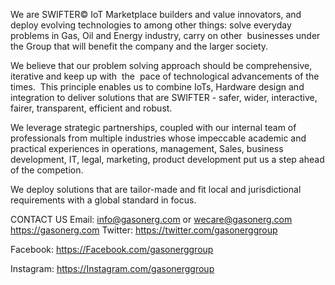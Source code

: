 We are SWIFTER© IoT Marketplace builders and value innovators, and deploy evolving technologies to among other things: solve everyday problems in Gas, Oil and Energy industry, carry on other  businesses under the Group that will benefit the company and the larger society.

We believe that our problem solving approach should be comprehensive, iterative and keep up with  the  pace of technological advancements of the times.  This principle enables us to combine IoTs, Hardware design and integration to deliver solutions that are SWIFTER - safer, wider, interactive, fairer, transparent, efficient and robust.   

We leverage strategic partnerships, coupled with our internal team of professionals from multiple industries whose impeccable academic and practical experiences in operations, management, Sales, business development, IT, legal, marketing, product development put us a step ahead of the competion.

We deploy solutions that are tailor-made and fit local and jurisdictional requirements with a global standard in focus.

CONTACT US 
Email: info@gasonerg.com or wecare@gasonerg.com
https://gasonerg.com
Twitter: https://twitter.com/gasonerggroup

Facebook: https://Facebook.com/gasonerggroup

Instagram: https://Instagram.com/gasonerggroup

